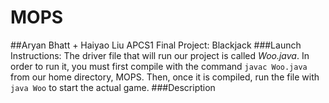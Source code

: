 # MOPS
##Aryan Bhatt + Haiyao Liu APCS1 Final Project: Blackjack
###Launch Instructions:
The driver file that will run our project is called *Woo.java*.
In order to run it, you must first compile with the command `javac Woo.java` from our home directory, MOPS.
Then, once it is compiled, run the file with `java Woo` to start the actual game.
###Description
